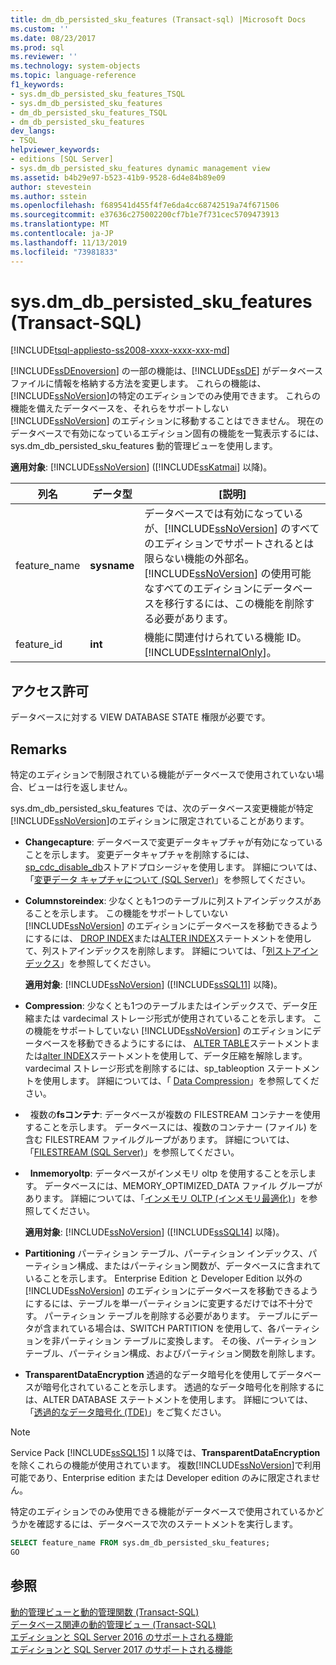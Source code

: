 ```yaml
---
title: dm_db_persisted_sku_features (Transact-sql) |Microsoft Docs
ms.custom: ''
ms.date: 08/23/2017
ms.prod: sql
ms.reviewer: ''
ms.technology: system-objects
ms.topic: language-reference
f1_keywords:
- sys.dm_db_persisted_sku_features_TSQL
- sys.dm_db_persisted_sku_features
- dm_db_persisted_sku_features_TSQL
- dm_db_persisted_sku_features
dev_langs:
- TSQL
helpviewer_keywords:
- editions [SQL Server]
- sys.dm_db_persisted_sku_features dynamic management view
ms.assetid: b4b29e97-b523-41b9-9528-6d4e84b89e09
author: stevestein
ms.author: sstein
ms.openlocfilehash: f689541d455f4f7e6da4cc68742519a74f671506
ms.sourcegitcommit: e37636c275002200cf7b1e7f731cec5709473913
ms.translationtype: MT
ms.contentlocale: ja-JP
ms.lasthandoff: 11/13/2019
ms.locfileid: "73981833"
---
```

# <a name="sysdm_db_persisted_sku_features-transact-sql"></a>sys.dm_db_persisted_sku_features (Transact-SQL)
[!INCLUDE[tsql-appliesto-ss2008-xxxx-xxxx-xxx-md](../../includes/tsql-appliesto-ss2008-xxxx-xxxx-xxx-md.md)]

  [!INCLUDE[ssDEnoversion](../../includes/ssdenoversion-md.md)] の一部の機能は、[!INCLUDE[ssDE](../../includes/ssde-md.md)] がデータベースファイルに情報を格納する方法を変更します。 これらの機能は、 [!INCLUDE[ssNoVersion](../../includes/ssnoversion-md.md)]の特定のエディションでのみ使用できます。 これらの機能を備えたデータベースを、それらをサポートしない [!INCLUDE[ssNoVersion](../../includes/ssnoversion-md.md)] のエディションに移動することはできません。 現在のデータベースで有効になっているエディション固有の機能を一覧表示するには、sys.dm_db_persisted_sku_features 動的管理ビューを使用します。
  
**適用対象**: [!INCLUDE[ssNoVersion](../../includes/ssnoversion-md.md)] ([!INCLUDE[ssKatmai](../../includes/sskatmai-md.md)] 以降)。
  
|列名|データ型|[説明]|  
|-----------------|---------------|-----------------|  
|feature_name|**sysname**|データベースでは有効になっているが、[!INCLUDE[ssNoVersion](../../includes/ssnoversion-md.md)] のすべてのエディションでサポートされるとは限らない機能の外部名。 [!INCLUDE[ssNoVersion](../../includes/ssnoversion-md.md)] の使用可能なすべてのエディションにデータベースを移行するには、この機能を削除する必要があります。|  
|feature_id|**int**|機能に関連付けられている機能 ID。 [!INCLUDE[ssInternalOnly](../../includes/ssinternalonly-md.md)]。|  
  
## <a name="permissions"></a>アクセス許可  
 データベースに対する VIEW DATABASE STATE 権限が必要です。  
  
## <a name="remarks"></a>Remarks  
 特定のエディションで制限されている機能がデータベースで使用されていない場合、ビューは行を返しません。  
  
 sys.dm_db_persisted_sku_features では、次のデータベース変更機能が特定[!INCLUDE[ssNoVersion](../../includes/ssnoversion-md.md)]のエディションに限定されていることがあります。  
  
-   **Changecapture**: データベースで変更データキャプチャが有効になっていることを示します。 変更データキャプチャを削除するには、 [sp_cdc_disable_db](../../relational-databases/system-stored-procedures/sys-sp-cdc-disable-db-transact-sql.md)ストアドプロシージャを使用します。 詳細については、「[変更データ キャプチャについて &#40;SQL Server&#41;](../../relational-databases/track-changes/about-change-data-capture-sql-server.md)」を参照してください。  
  
-   **Columnstoreindex**: 少なくとも1つのテーブルに列ストアインデックスがあることを示します。 この機能をサポートしていない [!INCLUDE[ssNoVersion](../../includes/ssnoversion-md.md)] のエディションにデータベースを移動できるようにするには、 [DROP INDEX](../../t-sql/statements/drop-index-transact-sql.md)または[ALTER INDEX](../../t-sql/statements/alter-index-transact-sql.md)ステートメントを使用して、列ストアインデックスを削除します。 詳細については、「[列ストアインデックス](../../relational-databases/indexes/columnstore-indexes-overview.md)」を参照してください。  
  
    **適用対象**: [!INCLUDE[ssNoVersion](../../includes/ssnoversion-md.md)] ([!INCLUDE[ssSQL11](../../includes/sssql11-md.md)] 以降)。  
  
-   **Compression**: 少なくとも1つのテーブルまたはインデックスで、データ圧縮または vardecimal ストレージ形式が使用されていることを示します。 この機能をサポートしていない [!INCLUDE[ssNoVersion](../../includes/ssnoversion-md.md)] のエディションにデータベースを移動できるようにするには、 [ALTER TABLE](../../t-sql/statements/alter-table-transact-sql.md)ステートメントまたは[alter INDEX](../../t-sql/statements/alter-index-transact-sql.md)ステートメントを使用して、データ圧縮を解除します。 vardecimal ストレージ形式を削除するには、sp_tableoption ステートメントを使用します。 詳細については、「 [Data Compression](../../relational-databases/data-compression/data-compression.md)」を参照してください。  
  
-   複数の**fsコンテナ**: データベースが複数の FILESTREAM コンテナーを使用することを示します。 データベースには、複数のコンテナー (ファイル) を含む FILESTREAM ファイルグループがあります。 詳細については、「[FILESTREAM &#40;SQL Server&#41;](../../relational-databases/blob/filestream-sql-server.md)」を参照してください。  
  
-   **Inmemoryoltp**: データベースがインメモリ oltp を使用することを示します。 データベースには、MEMORY_OPTIMIZED_DATA ファイル グループがあります。 詳細については、「[インメモリ OLTP &#40;インメモリ最適化&#41;](../../relational-databases/in-memory-oltp/in-memory-oltp-in-memory-optimization.md)」を参照してください。  
  
  **適用対象**: [!INCLUDE[ssNoVersion](../../includes/ssnoversion-md.md)] ([!INCLUDE[ssSQL14](../../includes/sssql14-md.md)] 以降)。 
  
-   **Partitioning** パーティション テーブル、パーティション インデックス、パーティション構成、またはパーティション関数が、データベースに含まれていることを示します。 Enterprise Edition と Developer Edition 以外の [!INCLUDE[ssNoVersion](../../includes/ssnoversion-md.md)] のエディションにデータベースを移動できるようにするには、テーブルを単一パーティションに変更するだけでは不十分です。 パーティション テーブルを削除する必要があります。 テーブルにデータが含まれている場合は、SWITCH PARTITION を使用して、各パーティションを非パーティション テーブルに変換します。 その後、パーティション テーブル、パーティション構成、およびパーティション関数を削除します。  
  
-   **TransparentDataEncryption** 透過的なデータ暗号化を使用してデータベースが暗号化されていることを示します。 透過的なデータ暗号化を削除するには、ALTER DATABASE ステートメントを使用します。 詳細については、「[透過的なデータ暗号化 &#40;TDE&#41;](../../relational-databases/security/encryption/transparent-data-encryption.md)」をご覧ください。  

> [!NOTE]
> Service Pack [!INCLUDE[ssSQL15](../../includes/sssql15-md.md)] 1 以降では、**TransparentDataEncryption** を除くこれらの機能が使用されています。 複数[!INCLUDE[ssNoVersion](../../includes/ssnoversion-md.md)]で利用可能であり、Enterprise edition または Developer edition のみに限定されません。

 特定のエディションでのみ使用できる機能がデータベースで使用されているかどうかを確認するには、データベースで次のステートメントを実行します。  
  
```sql  
SELECT feature_name FROM sys.dm_db_persisted_sku_features;  
GO  
```  
  
## <a name="see-also"></a>参照  
 [動的管理ビューと動的管理関数 &#40;Transact-SQL&#41;](~/relational-databases/system-dynamic-management-views/system-dynamic-management-views.md)   
 [データベース関連の動的管理ビュー &#40;Transact-SQL&#41;](../../relational-databases/system-dynamic-management-views/database-related-dynamic-management-views-transact-sql.md)   
 [エディションと SQL Server 2016 のサポートされる機能](../../sql-server/editions-and-components-of-sql-server-2016.md)   
 [エディションと SQL Server 2017 のサポートされる機能](../../sql-server/editions-and-components-of-sql-server-2017.md)  
  
